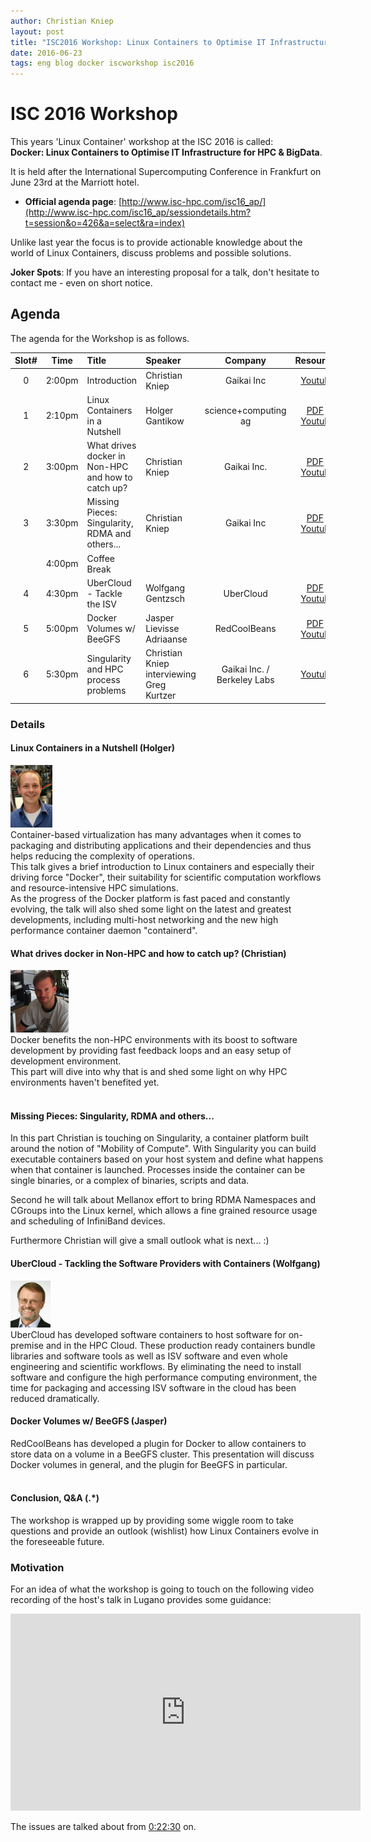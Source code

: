 ```yaml
---
author: Christian Kniep
layout: post
title: "ISC2016 Workshop: Linux Containers to Optimise IT Infrastructure for HPC & BigData"
date: 2016-06-23
tags: eng blog docker iscworkshop isc2016
---
```



# ISC 2016 Workshop

This years 'Linux Container' workshop at the ISC 2016 is called: <br>
 **Docker: Linux Containers to Optimise IT Infrastructure for HPC & BigData**.
 
It is held after the International Supercomputing Conference in Frankfurt on June 23rd at the Marriott hotel.

- **Official agenda page**: [http://www.isc-hpc.com/isc16_ap/](http://www.isc-hpc.com/isc16_ap/sessiondetails.htm?t=session&o=426&a=select&ra=index)

Unlike last year the focus is to provide actionable knowledge about the world of Linux Containers, discuss problems and possible solutions.

**Joker Spots**: If you have an interesting proposal for a talk, don't hesitate to contact me - even on short notice.

## Agenda

The agenda for the Workshop is as follows. 

| Slot# |  Time |  Title                                  | Speaker             |  Company | Resources |
|:-------:|:-------:|:---------------------------------- |:--------------------- |:--------------:|:---------:|
| 0 | 2:00pm | Introduction                          | Christian Kniep | Gaikai Inc  | [Youtube](https://www.youtube.com/watch?v=b_pJMhcVg7I&index=1&list=PLfE3_wJGw9KS0Zcl1KEEzziRMT5rYtGXv) |
| 1 | 2:10pm | Linux Containers in a Nutshell | Holger Gantikow | science+computing ag | [PDF](/data/isc2016/0_linux_containers.pdf) / [Youtube](https://www.youtube.com/watch?v=gol0umv5DU0&index=2&list=PLfE3_wJGw9KS0Zcl1KEEzziRMT5rYtGXv) |
| 2 | 3:00pm | What drives docker in Non-HPC and how to catch up? | Christian Kniep | Gaikai Inc. | [PDF](/data/isc2016/2_docker_drivers.pdf) / [Youtube](https://www.youtube.com/watch?v=sFNMh78bxaU&index=3&list=PLfE3_wJGw9KS0Zcl1KEEzziRMT5rYtGXv) |
| 3 | 3:30pm | Missing Pieces: Singularity, RDMA and others... | Christian Kniep | Gaikai Inc | [PDF](/data/isc2016/3_missing_pieces.pdf) / [Youtube](https://www.youtube.com/watch?v=IC74-Zz3J9Q&index=4&list=PLfE3_wJGw9KS0Zcl1KEEzziRMT5rYtGXv) |
|    | 4:00pm | Coffee Break | | |
| 4 | 4:30pm | UberCloud - Tackle the ISV | Wolfgang Gentzsch | UberCloud | [PDF](/data/isc2016/4_ubercloud.pdf) / [Youtube](https://www.youtube.com/watch?v=3qTLl8yJSxY&index=5&list=PLfE3_wJGw9KS0Zcl1KEEzziRMT5rYtGXv) |
| 5 | 5:00pm | Docker Volumes w/ BeeGFS | Jasper Lievisse Adriaanse | RedCoolBeans | [PDF](/data/isc2016/5_docker_volumes.pdf) / [Youtube](https://www.youtube.com/watch?v=pUXzBqmfrdk&list=PLfE3_wJGw9KS0Zcl1KEEzziRMT5rYtGXv&index=6) |
| 6 | 5:30pm | Singularity and HPC process problems | Christian Kniep interviewing Greg Kurtzer | Gaikai Inc. / Berkeley Labs | [Youtube](https://www.youtube.com/watch?v=YGBm_cx2pI0&list=PLfE3_wJGw9KS0Zcl1KEEzziRMT5rYtGXv&index=7) |

### Details

#### Linux Containers in a Nutshell (Holger)
<div id="portrait">
    <img height="100" src="/pics/isc/holger.jpg">
</div>
Container-based virtualization has many advantages when it comes to packaging and distributing applications and their dependencies and thus helps reducing the complexity of operations.<br>
This talk gives a brief introduction to Linux containers and especially their driving force "Docker", their suitability for scientific computation workflows and resource-intensive HPC simulations.<br>
As the progress of the Docker platform is fast paced and constantly evolving, the talk will also shed some light on the latest and greatest developments, including multi-host networking and the new high performance container daemon "containerd".


#### What drives docker in Non-HPC and how to catch up? (Christian)
<div id="portrait">
    <img height="100" src="/pics/Christian.png">
</div>
Docker benefits the non-HPC environments with its boost to software development by providing fast feedback loops and an easy setup of development environment.<br>
This part will dive into why that is and shed some light on why HPC environments haven't benefited yet.
 <br>
 <br>
 
#### Missing Pieces: Singularity, RDMA and others...

In this part Christian is touching on Singularity, a container platform built around the notion of "Mobility of Compute". With Singularity you can build executable containers based on your host system and define what happens when that container is launched. Processes inside the container can be single binaries, or a complex of binaries, scripts and data.

Second he will talk about Mellanox effort to bring RDMA Namespaces and CGroups into the Linux kernel, which allows a fine grained resource usage and scheduling of InfiniBand devices.

Furthermore Christian will give a small outlook what is next... :)

#### UberCloud - Tackling the Software Providers with Containers (Wolfgang)
<div id="portrait">
    <img height="75" src="/pics/isc/wolfgang.jpg">
</div>
UberCloud has developed software containers to host software for on-premise and in the HPC Cloud. These production ready containers bundle libraries and software tools as well as ISV software and even whole engineering and scientific workflows. By eliminating the need to install software and configure the high performance computing environment, the time for packaging and accessing ISV software in the cloud has been reduced dramatically.

#### Docker Volumes w/ BeeGFS (Jasper)

RedCoolBeans has developed a plugin for Docker to allow containers to store data on a volume in a BeeGFS cluster. This presentation will discuss Docker volumes in general, and the plugin for BeeGFS in particular.
 <br>
 <br>


#### Conclusion, Q&A	 (.*)

The workshop is wrapped up by providing some wiggle room to take questions and provide an outlook (wishlist) how Linux Containers evolve in the foreseeable future.

### Motivation

For an idea of what the workshop is going to touch on the following video recording of the host's talk in Lugano provides some guidance:

<iframe width="560" height="315" src="https://www.youtube.com/embed/3gTJj-HuZuo?list=PLfE3_wJGw9KS3PBvqEcDdpiODeDjAs5v8" frameborder="0" allowfullscreen></iframe>

The issues are talked about from [0:22:30](https://youtu.be/3gTJj-HuZuo?list=PLfE3_wJGw9KS3PBvqEcDdpiODeDjAs5v8&t=1350) on.